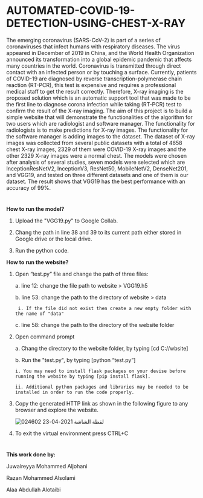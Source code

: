 
# AUTOMATED-COVID-19-DETECTION-USING-CHEST-X-RAY

The emerging coronavirus (SARS-CoV-2) is part of a series of coronaviruses that infect humans with respiratory diseases. The virus appeared in December of 2019 in China, and the World Health Organization announced its transformation into a global epidemic pandemic that affects many countries in the world. Coronavirus is transmitted through direct contact with an infected person or by touching a surface. Currently, patients of COVID-19 are diagnosed by reverse transcription-polymerase chain reaction (RT-PCR), this test is expensive and requires a professional medical staff to get the result correctly. Therefore, X-ray imaging is the proposed solution which is an automatic support tool that was made to be the first line to diagnose corona infection while taking (RT-PCR) test to confirm the result of the X-ray imaging.
The aim of this project is to build a simple website that will demonstrate the functionalities of the algorithm for two users which are radiologist and software manager. The functionality for radiologists is to make predictions for X-ray images. The functionality for the software manager is adding images to the dataset. The dataset of X-ray images was collected from several public datasets with a total of 4658 chest X-ray images, 2329 of them were COVID-19 X-ray images and the other 2329 X-ray images were a normal chest. The models were chosen after analysis of several studies, seven models were selected which are InceptionResNetV2, InceptionV3, ResNet50, MobileNetV2, DenseNet201, and VGG19, and tested on three different datasets and one of them is our dataset. The result shows that VGG19 has the best performance with an accuracy of 99%. 


#

**How to run the model?**
1. Upload the "VGG19.py" to Google Collab.

2. Chang the path in line 38 and 39 to its current path either stored in Google drive or the local drive.

3. Run the python code.



**How to run the website?**
1. Open “test.py” file and change the path of three files:
  
     a. line 12: change the file path to website > VGG19.h5
  
     b. line 53: change the path to the directory of website > data 
      
        i. If the file did not exist then create a new empty folder with the name of "data"
  
     c. line 58: change the path to the directory of the website folder
    
2. Open command prompt
     
     a. Chang the directory to the website folder, by typing [cd C:/<path>/wbsite]
  
     b. Run the "test.py", by typing [python “test.py”]
     
       i. You may need to install flask packages on your devise before running the website by typing [pip install flask].
     
       ii. Additional python packages and libraries may be needed to be installed in order to run the code properly.

3. Copy the generated HTTP link as shown in the following figure to any browser and explore the website.

      ![لقطة الشاشة 2021-04-23 024602](https://user-images.githubusercontent.com/61123403/115798093-19738380-a3de-11eb-8849-f4e31e6756de.png)

4. To exit the virtual environment press CTRL+C


#

**This work done by:**

Juwaireyya Mohammed Aljohani

Razan Mohammed Alsolami

Alaa Abdullah Alotaibi






